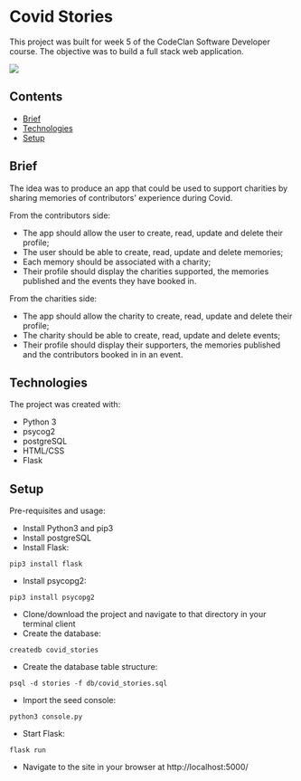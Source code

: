 
# Covid Stories

This project was built for week 5 of the CodeClan Software Developer course. The objective was to build a full stack web application. 

![](https://github.com/ByAnthony/covid_stories/blob/main/static/images/Screenshot%202021-10-01%20at%2010.40.01.png?raw=true)

## Contents
* [Brief](#Brief)
* [Technologies](#Technologies)
* [Setup](#Setup)

## Brief

The idea was to produce an app that could be used to support charities by sharing memories of contributors' experience during Covid.

From the contributors side:
- The app should allow the user to create, read, update and delete their profile;
- The user should be able to create, read, update and delete memories;
- Each memory should be associated with a charity;
- Their profile should display the charities supported, the memories published and the events they have booked in.

From the charities side:
- The app should allow the charity to create, read, update and delete their profile;
- The charity should be able to create, read, update and delete events;
- Their profile should display their supporters, the memories published and the contributors booked in in an event.

## Technologies
The project was created with:
- Python 3
- psycog2
- postgreSQL
- HTML/CSS
- Flask

## Setup
Pre-requisites and usage:
- Install Python3 and pip3
- Install postgreSQL
- Install Flask: 
```
pip3 install flask
```
- Install psycopg2: 
```
pip3 install psycopg2
```
- Clone/download the project and navigate to that directory in your terminal client
- Create the database: 
```
createdb covid_stories
```
- Create the database table structure: 
```
psql -d stories -f db/covid_stories.sql
```
- Import the seed console: 
```
python3 console.py
```
- Start Flask: 
```
flask run
```
- Navigate to the site in your browser at http://localhost:5000/
